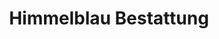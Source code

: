 ---
title: "Himmelblau Bestattung"
url: /wien/himmelblau-bestattung-laxenburger-strasse/
shop: Bestattungen
---